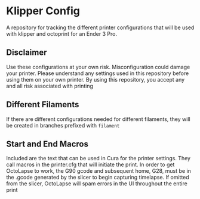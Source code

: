 # Klipper Config

A repository for tracking the different printer configurations that will be used with klipper and octoprint for an Ender 3 Pro.

## Disclaimer

Use these configurations at your own risk. Misconfiguration could damage your printer. Please understand any settings used in this repository before using them on your own printer. By using this repository, you accept any and all risk associated with printing

## Different Filaments

If there are different configurations needed for different filaments, they will be created in branches prefixed with `filament`

## Start and End Macros

Included are the text that can be used in Cura for the printer settings. They call macros in the printer.cfg that will initiate the print. In order to get OctoLapse to work, the G90 gcode and subsequent home, G28, must be in the .gcode generated by the slicer to begin capturing timelapse. If omitted from the slicer, OctoLapse will spam errors in the UI throughout the entire print


